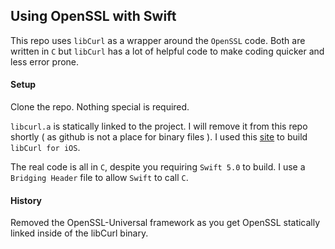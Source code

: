 ## Using OpenSSL with Swift
This repo uses `libCurl` as a wrapper around the `OpenSSL` code.  Both are written in `C` but `libCurl` has a lot of helpful code to make coding quicker and less error prone.

#### Setup
Clone the repo.  Nothing special is required.

`libcurl.a` is statically linked to the project.  I will remove it from this repo shortly ( as github is not a place for binary files ).  I used this [site][b171adad] to build `libCurl for iOS`.

  [b171adad]: https://github.com/sinofool/build-libcurl-ios "libcurl_build_ios"

The real code is all in `C`, despite you requiring `Swift 5.0` to build.  I use a `Bridging Header` file to allow `Swift` to call `C`.

####  History
Removed the OpenSSL-Universal framework as you get OpenSSL statically linked inside of the libCurl binary.
